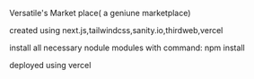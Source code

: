 Versatile's Market place( a geniune marketplace)

created using next.js,tailwindcss,sanity.io,thirdweb,vercel

install all necessary nodule modules with command: npm install


deployed using vercel
